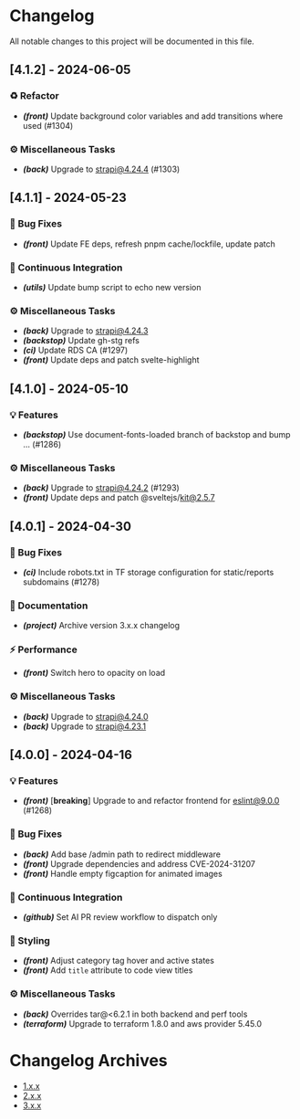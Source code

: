 # Changelog

All notable changes to this project will be documented in this file.

## [4.1.2] - 2024-06-05

### ♻️  Refactor

- ***(front)*** Update background color variables and add transitions where used (#1304)

### ⚙️  Miscellaneous Tasks

- ***(back)*** Upgrade to strapi@4.24.4 (#1303)

## [4.1.1] - 2024-05-23

### 🐛 Bug Fixes

- ***(front)*** Update FE deps, refresh pnpm cache/lockfile, update patch

### 💚 Continuous Integration

- ***(utils)*** Update bump script to echo new version

### ⚙️  Miscellaneous Tasks

- ***(back)*** Upgrade to strapi@4.24.3
- ***(backstop)*** Update gh-stg refs
- ***(ci)*** Update RDS CA (#1297)
- ***(front)*** Update deps and patch svelte-highlight

## [4.1.0] - 2024-05-10

### 💡 Features

- ***(backstop)*** Use document-fonts-loaded branch of backstop and bump … (#1286)

### ⚙️  Miscellaneous Tasks

- ***(back)*** Upgrade to strapi@4.24.2 (#1293)
- ***(front)*** Update deps and patch @sveltejs/kit@2.5.7

## [4.0.1] - 2024-04-30

### 🐛 Bug Fixes

- ***(ci)*** Include robots.txt in TF storage configuration for static/reports subdomains (#1278)

### 📜 Documentation

- ***(project)*** Archive version 3.x.x changelog

### ⚡️ Performance

- ***(front)*** Switch hero to opacity on load

### ⚙️  Miscellaneous Tasks

- ***(back)*** Upgrade to strapi@4.24.0
- ***(back)*** Upgrade to strapi@4.23.1

## [4.0.0] - 2024-04-16

### 💡 Features

- ***(front)*** [**breaking**] Upgrade to and refactor frontend for eslint@9.0.0 (#1268)

### 🐛 Bug Fixes

- ***(back)*** Add base /admin path to redirect middleware
- ***(front)*** Upgrade dependencies and address CVE-2024-31207
- ***(front)*** Handle empty figcaption for animated images

### 💚 Continuous Integration

- ***(github)*** Set AI PR review workflow to dispatch only

### 🪮  Styling

- ***(front)*** Adjust category tag hover and active states
- ***(front)*** Add `title` attribute to code view titles

### ⚙️  Miscellaneous Tasks

- ***(back)*** Overrides tar@<6.2.1 in both backend and perf tools
- ***(terraform)*** Upgrade to terraform 1.8.0 and aws provider 5.45.0

# Changelog Archives

- [1.x.x](_ci/_changelog/1.md)
- [2.x.x](_ci/_changelog/2.md)
- [3.x.x](_ci/_changelog/3.md)